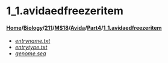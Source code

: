 # 1_1.avidaedfreezeritem
#### [Home](../../../../../..)\/[Biology](../../../../..)\/[211](../../../..)\/[MS18](../../..)\/[Avida](../..)\/[Part4](..)\/[1_1.avidaedfreezeritem]()
- [_entryname.txt_](entryname.txt)
- [_entrytype.txt_](entrytype.txt)
- [_genome.seq_](genome.seq)
